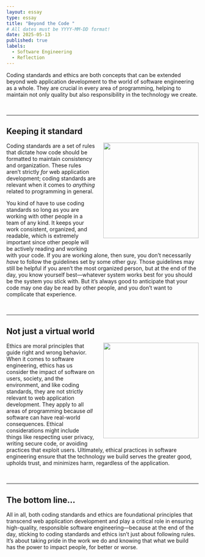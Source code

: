 ```yaml
---
layout: essay
type: essay
title: "Beyond the Code "
# All dates must be YYYY-MM-DD format!
date: 2025-05-13
published: true
labels:
  - Software Engineering
  - Reflection
---
```


Coding standards and ethics are both concepts that can be extended beyond web application development to the world of software engineering as a whole. They are crucial in every area of programming, helping to maintain not only quality but also responsibility in the technology we create.

<br>
<hr>

## Keeping it standard

<img height="250px" class="rounded" style="float: right; margin-left: 20px; margin-bottom: 20px;" src="https://res.cloudinary.com/jerrick/image/upload/c_scale,f_jpg,q_auto/a3e47wjih6jh8ilxwxcz.jpg">

Coding standards are a set of rules that dictate how code should be formatted to maintain consistency and organization. These rules aren’t strictly _for_ web application development; coding standards are relevant when it comes to _anything_ related to programming in general.

You kind of have to use coding standards so long as you are working with other people in a team of any kind. It keeps your work consistent, organized, and readable, which is extremely important since other people will be actively reading and working with your code. If you are working alone, then sure, you don’t necessarily _have_ to follow the guidelines set by some other guy. Those guidelines may still be helpful if you aren’t the most organized person, but at the end of the day, you know yourself best—whatever system works best for you should be the system you stick with. But it’s always good to anticipate that your code may one day be read by other people, and you don’t want to complicate that experience.
  
<br>
<hr>

## Not just a virtual world

<img height="250px" class="rounded" style="float: right; margin-left: 20px; margin-bottom: 20px;" src="https://thumbs.dreamstime.com/b/cat-conscience-good-angel-kitty-bad-devil-which-will-choose-poor-trying-to-decide-whether-be-well-behaved-cause-145449979.jpg">

Ethics are moral principles that guide right and wrong behavior. When it comes to software engineering, ethics has us consider the impact of software on users, society, and the environment, and like coding standards, they are not strictly relevant to web application development. They apply to all areas of programming because _all_ software can have real-world consequences. Ethical considerations might include things like respecting user privacy, writing secure code, or avoiding practices that exploit users. Ultimately, ethical practices in software engineering ensure that the technology we build serves the greater good, upholds trust, and minimizes harm, regardless of the application.

<br>
<hr>

## The bottom line…

All in all, both coding standards and ethics are foundational principles that transcend web application development and play a critical role in ensuring high-quality, responsible software engineering—because at the end of the day, sticking to coding standards and ethics isn’t just about following rules. It’s about taking pride in the work we do and knowing that what we build has the power to impact people, for better or worse.
